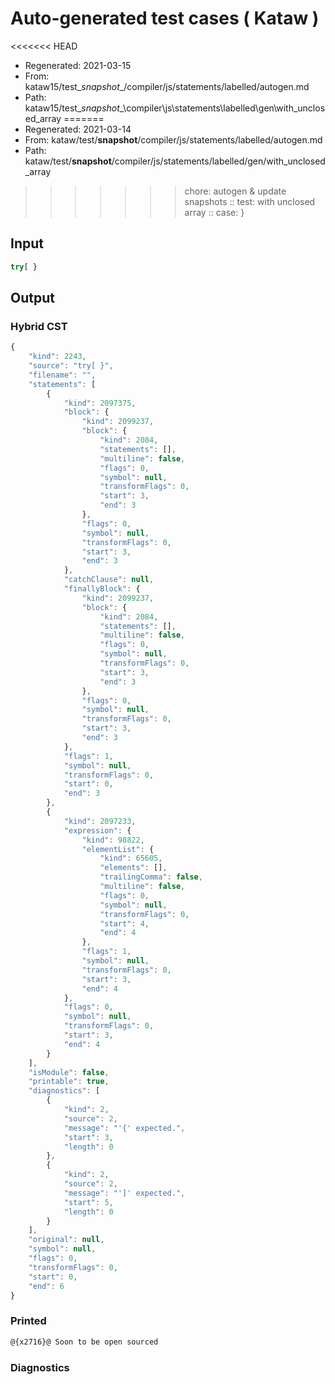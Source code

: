 # Auto-generated test cases ( Kataw )
<<<<<<< HEAD
- Regenerated: 2021-03-15
- From: kataw15/test\__snapshot__/compiler/js/statements/labelled/autogen.md
- Path: kataw15/test\__snapshot__\compiler\js\statements\labelled\gen\with_unclosed_array
=======
- Regenerated: 2021-03-14
- From: kataw/test/__snapshot__/compiler/js/statements/labelled/autogen.md
- Path: kataw/test/__snapshot__/compiler/js/statements/labelled/gen/with_unclosed_array
>>>>>>> chore: autogen & update snapshots
> :: test: with unclosed array
> :: case: }
## Input

`````js
try[ }
`````

## Output

### Hybrid CST

```javascript
{
    "kind": 2243,
    "source": "try[ }",
    "filename": "",
    "statements": [
        {
            "kind": 2097375,
            "block": {
                "kind": 2099237,
                "block": {
                    "kind": 2084,
                    "statements": [],
                    "multiline": false,
                    "flags": 0,
                    "symbol": null,
                    "transformFlags": 0,
                    "start": 3,
                    "end": 3
                },
                "flags": 0,
                "symbol": null,
                "transformFlags": 0,
                "start": 3,
                "end": 3
            },
            "catchClause": null,
            "finallyBlock": {
                "kind": 2099237,
                "block": {
                    "kind": 2084,
                    "statements": [],
                    "multiline": false,
                    "flags": 0,
                    "symbol": null,
                    "transformFlags": 0,
                    "start": 3,
                    "end": 3
                },
                "flags": 0,
                "symbol": null,
                "transformFlags": 0,
                "start": 3,
                "end": 3
            },
            "flags": 1,
            "symbol": null,
            "transformFlags": 0,
            "start": 0,
            "end": 3
        },
        {
            "kind": 2097233,
            "expression": {
                "kind": 98822,
                "elementList": {
                    "kind": 65605,
                    "elements": [],
                    "trailingComma": false,
                    "multiline": false,
                    "flags": 0,
                    "symbol": null,
                    "transformFlags": 0,
                    "start": 4,
                    "end": 4
                },
                "flags": 1,
                "symbol": null,
                "transformFlags": 0,
                "start": 3,
                "end": 4
            },
            "flags": 0,
            "symbol": null,
            "transformFlags": 0,
            "start": 3,
            "end": 4
        }
    ],
    "isModule": false,
    "printable": true,
    "diagnostics": [
        {
            "kind": 2,
            "source": 2,
            "message": "'{' expected.",
            "start": 3,
            "length": 0
        },
        {
            "kind": 2,
            "source": 2,
            "message": "']' expected.",
            "start": 5,
            "length": 0
        }
    ],
    "original": null,
    "symbol": null,
    "flags": 0,
    "transformFlags": 0,
    "start": 0,
    "end": 6
}
```

### Printed

```javascript
@{x2716}@ Soon to be open sourced
```

### Diagnostics

```javascript

```

